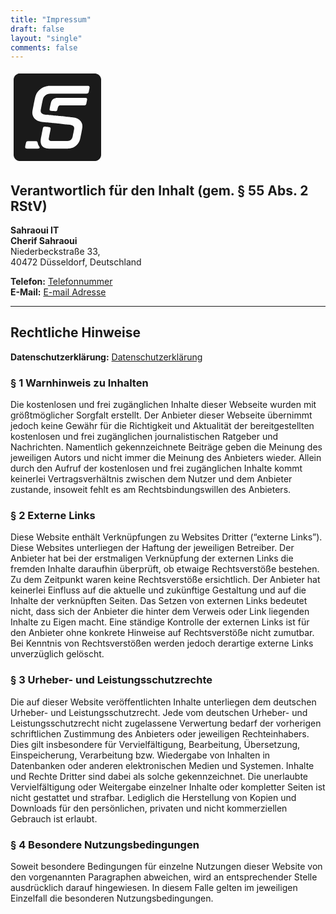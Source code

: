 ```yaml
---
title: "Impressum"
draft: false
layout: "single"
comments: false
---
```

<a href="/"> <svg xmlns="http://www.w3.org/2000/svg" width="150px"
    height="150px" viewBox="0 0 3000 3000"> <path fill="currentColor"
  stroke="none" stroke-width="1" d="M 286.00,100.06 C 286.00,100.06
           269.00,102.28 269.00,102.28 252.61,104.61 230.88,111.06 216.00,118.26
             198.11,126.92 181.82,136.78 167.00,150.17 137.20,177.08
             114.92,212.76 105.65,252.00 98.83,280.89 100.00,300.06
             100.00,329.00 100.00,329.00 100.00,417.00 100.00,417.00
             100.00,417.00 100.00,720.00 100.00,720.00 100.00,720.00
             100.00,2044.00 100.00,2044.00 100.00,2044.00 100.00,2706.00
             100.00,2706.00 100.02,2715.65 102.08,2730.42 104.00,2740.00
             119.57,2817.85 180.95,2880.19 259.00,2895.80 269.19,2897.84
             283.70,2899.98 294.00,2900.00 294.00,2900.00 701.00,2900.00
             701.00,2900.00 701.00,2900.00 2038.00,2900.00 2038.00,2900.00
             2038.00,2900.00 2706.00,2900.00 2706.00,2900.00 2716.30,2899.98
             2730.81,2897.84 2741.00,2895.80 2819.05,2880.19 2880.43,2817.85
             2896.00,2740.00 2897.92,2730.42 2899.98,2715.65 2900.00,2706.00
             2900.00,2706.00 2900.00,2299.00 2900.00,2299.00 2900.00,2299.00
             2900.00,962.00 2900.00,962.00 2900.00,962.00 2900.00,294.00
             2900.00,294.00 2899.98,283.70 2897.84,269.19 2895.80,259.00
             2880.19,180.95 2817.85,119.57 2740.00,104.00 2730.42,102.08
             2715.65,100.02 2706.00,100.06 2706.00,100.06 2307.00,100.06
             2307.00,100.06 2307.00,100.06 950.00,100.06 950.00,100.06
             950.00,100.06 506.00,100.06 506.00,100.06 506.00,100.06
             361.00,100.06 361.00,100.06 361.00,100.06 313.00,100.06
             313.00,100.06 313.00,100.06 286.00,100.06 286.00,100.06 Z M
             1223.00,497.06 C 1223.00,497.06 1271.00,497.06 1271.00,497.06
             1271.00,497.06 1363.00,497.06 1363.00,497.06 1363.00,497.06
             1641.00,497.06 1641.00,497.06 1641.00,497.06 2473.00,497.06
             2473.00,497.06 2493.49,497.03 2517.06,501.20 2526.48,522.00
             2536.26,543.57 2526.49,576.48 2522.42,599.00 2522.42,599.00
             2505.65,682.00 2505.65,682.00 2501.50,700.34 2497.24,718.10
             2482.00,730.67 2469.32,741.13 2448.00,743.98 2432.00,744.00
             2432.00,744.00 1290.00,744.00 1290.00,744.00 1290.00,744.00
           1269.00,745.00 1269.00,745.00 1249.70,745.09 1223.83,750.61
           1205.00,755.37 1186.18,760.14 1162.83,769.38 1146.00,779.00
             1114.07,797.25 1085.56,822.59 1066.06,854.00 1044.06,889.45
             1036.29,925.99 1027.79,966.00 1027.79,966.00 1002.00,1092.00
             1002.00,1092.00 1002.00,1092.00 979.00,1210.00 979.00,1210.00
             974.72,1231.76 966.25,1271.04 966.00,1292.00 965.66,1321.13
             974.28,1351.29 996.04,1371.83 1013.00,1387.85 1031.21,1395.70
             1053.00,1402.66 1078.13,1410.68 1122.82,1415.26 1150.00,1418.16
             1150.00,1418.16 1288.00,1431.83 1288.00,1431.83 1288.00,1431.83
             1307.00,1433.17 1307.00,1433.17 1307.00,1433.17 1424.00,1444.17
             1424.00,1444.17 1424.00,1444.17 1466.00,1448.83 1466.00,1448.83
             1466.00,1448.83 1589.00,1461.17 1589.00,1461.17 1589.00,1461.17
             1809.00,1485.83 1809.00,1485.83 1809.00,1485.83 1959.00,1501.84
             1959.00,1501.84 2008.09,1507.09 2050.35,1511.20 2098.00,1526.02
             2149.14,1541.94 2199.94,1573.26 2235.83,1613.00 2264.71,1644.97
             2286.90,1689.70 2295.20,1732.00 2295.20,1732.00 2299.09,1765.00
             2299.09,1765.00 2299.09,1765.00 2300.00,1775.00 2300.00,1775.00
             2300.00,1775.00 2300.00,1803.00 2300.00,1803.00 2300.00,1803.00
             2298.96,1815.00 2298.96,1815.00 2298.96,1815.00 2298.96,1824.00
             2298.96,1824.00 2298.96,1824.00 2288.42,1895.00 2288.42,1895.00
             2288.42,1895.00 2273.20,1978.00 2273.20,1978.00 2273.20,1978.00
             2264.80,2018.00 2264.80,2018.00 2264.80,2018.00 2246.61,2107.00
             2246.61,2107.00 2232.14,2184.18 2219.87,2248.13 2178.55,2317.00
             2157.02,2352.89 2128.77,2384.41 2097.00,2411.57 2077.10,2428.58
             2048.46,2447.46 2025.00,2459.19 1979.32,2482.03 1926.65,2495.10
             1876.00,2500.17 1876.00,2500.17 1860.00,2502.00 1860.00,2502.00
             1860.00,2502.00 1851.00,2502.00 1851.00,2502.00 1851.00,2502.00
             1839.00,2503.00 1839.00,2503.00 1839.00,2503.00 1700.00,2503.00
             1700.00,2503.00 1700.00,2503.00 1214.00,2503.00 1214.00,2503.00
             1214.00,2503.00 1202.00,2502.09 1202.00,2502.09 1202.00,2502.09
             1179.00,2500.16 1179.00,2500.16 1137.20,2495.69 1093.46,2484.18
             1058.00,2460.92 1002.98,2424.83 973.70,2367.19 966.84,2303.00
             966.84,2303.00 965.00,2282.00 965.00,2282.00 965.00,2282.00
             965.00,2245.00 965.00,2245.00 965.00,2245.00 965.91,2233.00
             965.91,2233.00 967.56,2208.94 970.94,2185.72 975.39,2162.00
             975.39,2162.00 994.79,2065.00 994.79,2065.00 994.79,2065.00
             1008.42,1991.00 1008.42,1991.00 1008.42,1991.00 1024.20,1913.00
             1024.20,1913.00 1024.20,1913.00 1031.00,1881.00 1031.00,1881.00
             1031.00,1881.00 1038.13,1847.00 1038.13,1847.00 1042.42,1829.90
             1049.32,1813.71 1066.00,1805.37 1078.73,1799.01 1094.16,1799.84
             1108.00,1800.00 1108.00,1800.00 1118.00,1800.91 1118.00,1800.91
             1118.00,1800.91 1149.00,1803.84 1149.00,1803.84 1149.00,1803.84
             1226.00,1812.85 1226.00,1812.85 1243.99,1815.00 1265.76,1819.03
             1276.78,1835.00 1285.26,1847.30 1285.39,1859.83 1284.07,1874.00
             1284.07,1874.00 1274.20,1929.00 1274.20,1929.00 1274.20,1929.00
             1235.80,2120.00 1235.80,2120.00 1235.80,2120.00 1225.85,2178.00
             1225.85,2178.00 1224.20,2191.79 1222.88,2203.33 1227.04,2217.00
             1228.52,2221.89 1230.69,2226.70 1233.44,2231.00 1245.74,2250.21
             1266.49,2256.77 1288.00,2258.96 1288.00,2258.96 1297.00,2258.96
             1297.00,2258.96 1297.00,2258.96 1309.00,2260.00 1309.00,2260.00
             1309.00,2260.00 1727.00,2260.00 1727.00,2260.00 1727.00,2260.00
             1785.00,2260.00 1785.00,2260.00 1836.95,2260.00 1885.58,2258.11
             1929.00,2225.10 1975.02,2190.12 1985.17,2137.17 1995.80,2084.00
             1995.80,2084.00 2020.00,1965.00 2020.00,1965.00 2020.00,1965.00
             2033.25,1897.00 2033.25,1897.00 2034.89,1887.60 2037.89,1870.10
             2038.00,1861.00 2038.22,1841.78 2037.54,1827.99 2029.56,1810.00
             2017.23,1782.20 1987.37,1762.36 1959.00,1753.72 1924.34,1743.17
             1881.30,1739.46 1845.00,1735.83 1845.00,1735.83 1795.00,1730.17
             1795.00,1730.17 1795.00,1730.17 1674.00,1717.83 1674.00,1717.83
             1674.00,1717.83 1567.00,1706.83 1567.00,1706.83 1567.00,1706.83
             1526.00,1702.17 1526.00,1702.17 1526.00,1702.17 1175.00,1667.16
             1175.00,1667.16 1175.00,1667.16 1043.00,1653.17 1043.00,1653.17
             996.38,1648.51 948.32,1642.08 904.00,1626.31 813.72,1594.18
             738.65,1528.71 710.72,1435.00 705.58,1417.76 699.21,1385.74
             699.00,1368.00 699.00,1368.00 698.04,1353.00 698.04,1353.00
             697.92,1349.22 698.50,1347.47 698.92,1344.00 698.92,1344.00
             698.92,1335.00 698.92,1335.00 698.92,1335.00 699.91,1325.00
             699.91,1325.00 701.98,1296.67 708.54,1268.90 713.58,1241.00
             713.58,1241.00 746.60,1072.00 746.60,1072.00 746.60,1072.00
             777.79,917.00 777.79,917.00 787.47,871.46 793.84,837.17
             811.20,793.00 855.77,679.61 952.19,583.13 1064.00,535.43
             1093.63,522.78 1130.32,511.16 1162.00,505.26 1162.00,505.26
             1202.00,499.16 1202.00,499.16 1202.00,499.16 1223.00,497.06
             1223.00,497.06 Z M 1480.00,881.06 C 1480.00,881.06 1516.00,881.06
             1516.00,881.06 1516.00,881.06 1583.00,881.06 1583.00,881.06
             1583.00,881.06 1785.00,881.06 1785.00,881.06 1785.00,881.06
             2392.00,881.06 2392.00,881.06 2416.16,881.04 2445.18,887.10
             2450.54,915.00 2451.30,918.95 2452.11,925.03 2451.96,929.00
             2451.34,944.93 2441.01,994.11 2437.21,1012.00 2437.21,1012.00
             2428.65,1054.00 2428.65,1054.00 2423.03,1078.81 2416.98,1103.66
             2390.00,1113.30 2381.05,1116.50 2367.53,1117.99 2358.00,1118.00
             2358.00,1118.00 1614.00,1118.00 1614.00,1118.00 1614.00,1118.00
             1602.00,1118.91 1602.00,1118.91 1574.60,1120.79 1550.33,1125.37
             1532.76,1149.00 1523.04,1162.08 1518.04,1180.36 1514.13,1196.00
             1514.13,1196.00 1500.87,1250.00 1500.87,1250.00 1498.25,1260.49
             1495.23,1273.82 1489.53,1283.00 1479.46,1299.24 1461.18,1304.97
             1443.00,1305.00 1443.00,1305.00 1408.00,1303.09 1408.00,1303.09
             1408.00,1303.09 1370.00,1300.91 1370.00,1300.91 1370.00,1300.91
             1339.00,1298.09 1339.00,1298.09 1321.28,1296.85 1290.68,1295.94
             1275.00,1289.55 1261.63,1284.10 1252.36,1272.29 1250.15,1258.00
             1250.15,1258.00 1250.15,1246.00 1250.15,1246.00 1250.13,1234.88
             1255.32,1215.60 1257.79,1204.00 1257.79,1204.00 1272.40,1131.00
             1272.40,1131.00 1272.40,1131.00 1286.58,1064.00 1286.58,1064.00
             1291.83,1040.07 1296.75,1015.62 1306.43,993.00 1318.02,965.88
             1336.12,941.87 1359.00,923.26 1367.64,916.23 1378.96,908.61
             1389.00,903.78 1408.54,894.39 1429.64,888.02 1451.00,884.43
             1451.00,884.43 1480.00,881.06 1480.00,881.06 Z M 558.00,2264.09 C
             558.00,2264.09 630.00,2264.09 630.00,2264.09 630.00,2264.09
             770.00,2264.09 770.00,2264.09 795.54,2264.00 833.13,2260.56
             852.83,2279.30 866.20,2292.02 869.72,2313.62 873.20,2331.00
             877.15,2350.76 882.89,2370.67 891.31,2389.00 898.00,2403.56
             906.56,2416.89 915.72,2430.00 923.22,2440.73 931.83,2452.34
             932.00,2466.00 932.00,2466.00 932.00,2470.00 932.00,2470.00
             931.98,2474.00 932.00,2476.16 930.53,2480.00 920.83,2505.35
             888.22,2503.00 866.00,2503.00 866.00,2503.00 851.00,2503.00
             851.00,2503.00 851.00,2503.00 836.00,2504.00 836.00,2504.00
             836.00,2504.00 726.00,2504.00 726.00,2504.00 726.00,2504.00
             529.00,2504.00 529.00,2504.00 521.57,2503.99 508.11,2502.74
             501.00,2500.85 496.47,2499.64 492.01,2498.01 488.00,2495.53
           468.73,2483.64 467.68,2463.15 469.84,2443.00 469.84,2443.00
           476.40,2403.00 476.40,2403.00 476.40,2403.00 481.12,2381.00
             481.12,2381.00 481.12,2381.00 487.12,2354.00 487.12,2354.00
             491.72,2333.99 496.84,2299.24 510.18,2284.00 525.32,2266.72
             537.38,2267.25 558.00,2264.09 Z M 948.00,2834.00 C 948.00,2834.00
             948.00,2835.00 948.00,2835.00 948.00,2835.00 947.00,2834.00
             947.00,2834.00 947.00,2834.00 948.00,2834.00 948.00,2834.00 Z M
             2097.00,2834.00 C 2097.00,2834.00 2097.00,2835.00 2097.00,2835.00
             2097.00,2835.00 2096.00,2834.00 2096.00,2834.00 2096.00,2834.00
             2097.00,2834.00 2097.00,2834.00 Z M 2095.00,2835.00 C
             2095.00,2835.00 2095.00,2836.00 2095.00,2836.00 2095.00,2836.00
             2094.00,2835.00 2094.00,2835.00 2094.00,2835.00 2095.00,2835.00
             2095.00,2835.00 Z M 953.00,2838.00 C 953.00,2838.00 953.00,2839.00
             953.00,2839.00 953.00,2839.00 952.00,2838.00 952.00,2838.00
             952.00,2838.00 953.00,2838.00 953.00,2838.00 Z M 2084.00,2841.00 C
             2084.00,2841.00 2084.00,2842.00 2084.00,2842.00 2084.00,2842.00
             2083.00,2841.00 2083.00,2841.00 2083.00,2841.00 2084.00,2841.00
             2084.00,2841.00 Z M 2082.00,2842.00 C 2082.00,2842.00
             2082.00,2843.00 2082.00,2843.00 2082.00,2843.00 2081.00,2842.00
             2081.00,2842.00 2081.00,2842.00 2082.00,2842.00 2082.00,2842.00 Z M
             2080.00,2843.00 C 2080.00,2843.00 2080.00,2844.00 2080.00,2844.00
             2080.00,2844.00 2079.00,2843.00 2079.00,2843.00 2079.00,2843.00
             2080.00,2843.00 2080.00,2843.00 Z M 961.00,2844.00 C 961.00,2844.00
             961.00,2845.00 961.00,2845.00 961.00,2845.00 960.00,2844.00
             960.00,2844.00 960.00,2844.00 961.00,2844.00 961.00,2844.00 Z M
             964.00,2846.00 C 964.00,2846.00 964.00,2847.00 964.00,2847.00
             964.00,2847.00 963.00,2846.00 963.00,2846.00 963.00,2846.00
             964.00,2846.00 964.00,2846.00 Z M 967.00,2848.00 C 967.00,2848.00
             967.00,2849.00 967.00,2849.00 967.00,2849.00 966.00,2848.00
             966.00,2848.00 966.00,2848.00 967.00,2848.00 967.00,2848.00 Z M
             2067.00,2849.00 C 2067.00,2849.00 2067.00,2850.00 2067.00,2850.00
             2067.00,2850.00 2066.00,2849.00 2066.00,2849.00 2066.00,2849.00
           2067.00,2849.00 2067.00,2849.00 Z M 970.00,2850.00 C 970.00,2850.00
           970.00,2851.00 970.00,2851.00 970.00,2851.00 969.00,2850.00
             969.00,2850.00 969.00,2850.00 970.00,2850.00 970.00,2850.00 Z M
             2060.00,2852.00 C 2060.00,2852.00 2060.00,2853.00 2060.00,2853.00
             2060.00,2853.00 2059.00,2852.00 2059.00,2852.00 2059.00,2852.00
             2060.00,2852.00 2060.00,2852.00 Z M 975.00,2853.00 C 975.00,2853.00
             975.00,2854.00 975.00,2854.00 975.00,2854.00 974.00,2853.00
             974.00,2853.00 974.00,2853.00 975.00,2853.00 975.00,2853.00 Z M
             2053.00,2855.00 C 2053.00,2855.00 2053.00,2856.00 2053.00,2856.00
             2053.00,2856.00 2052.00,2855.00 2052.00,2855.00 2052.00,2855.00
             2053.00,2855.00 2053.00,2855.00 Z M 982.00,2857.00 C 982.00,2857.00
             982.00,2858.00 982.00,2858.00 982.00,2858.00 981.00,2857.00
             981.00,2857.00 981.00,2857.00 982.00,2857.00 982.00,2857.00 Z M
             2048.00,2857.00 C 2048.00,2857.00 2048.00,2858.00 2048.00,2858.00
             2048.00,2858.00 2047.00,2857.00 2047.00,2857.00 2047.00,2857.00
             2048.00,2857.00 2048.00,2857.00 Z M 984.00,2858.00 C 984.00,2858.00
             984.00,2859.00 984.00,2859.00 984.00,2859.00 983.00,2858.00
             983.00,2858.00 983.00,2858.00 984.00,2858.00 984.00,2858.00 Z M
             986.00,2859.00 C 986.00,2859.00 986.00,2860.00 986.00,2860.00
             986.00,2860.00 985.00,2859.00 985.00,2859.00 985.00,2859.00
             986.00,2859.00 986.00,2859.00 Z M 2043.00,2859.00 C 2043.00,2859.00
             2043.00,2860.00 2043.00,2860.00 2043.00,2860.00 2042.00,2859.00
             2042.00,2859.00 2042.00,2859.00 2043.00,2859.00 2043.00,2859.00 Z M
           988.00,2860.00 C 988.00,2860.00 988.00,2861.00 988.00,2861.00
           988.00,2861.00 987.00,2860.00 987.00,2860.00 987.00,2860.00
             988.00,2860.00 988.00,2860.00 Z M 2040.00,2860.00 C 2040.00,2860.00
             2040.00,2861.00 2040.00,2861.00 2040.00,2861.00 2039.00,2860.00
           2039.00,2860.00 2039.00,2860.00 2040.00,2860.00 2040.00,2860.00 Z M
           990.00,2861.00 C 990.00,2861.00 990.00,2862.00 990.00,2862.00
             990.00,2862.00 989.00,2861.00 989.00,2861.00 989.00,2861.00
             990.00,2861.00 990.00,2861.00 Z M 2035.00,2862.00 C 2035.00,2862.00
           2035.00,2863.00 2035.00,2863.00 2035.00,2863.00 2034.00,2862.00
           2034.00,2862.00 2034.00,2862.00 2035.00,2862.00 2035.00,2862.00 Z M
             2032.00,2863.00 C 2032.00,2863.00 2032.00,2864.00 2032.00,2864.00
             2032.00,2864.00 2031.00,2863.00 2031.00,2863.00 2031.00,2863.00
           2032.00,2863.00 2032.00,2863.00 Z M 997.00,2864.00 C 997.00,2864.00
           997.00,2865.00 997.00,2865.00 997.00,2865.00 996.00,2864.00
             996.00,2864.00 996.00,2864.00 997.00,2864.00 997.00,2864.00 Z M
             2029.00,2864.00 C 2029.00,2864.00 2029.00,2865.00 2029.00,2865.00
           2029.00,2865.00 2028.00,2864.00 2028.00,2864.00 2028.00,2864.00
           2029.00,2864.00 2029.00,2864.00 Z M 999.00,2865.00 C 999.00,2865.00
             999.00,2866.00 999.00,2866.00 999.00,2866.00 998.00,2865.00
             998.00,2865.00 998.00,2865.00 999.00,2865.00 999.00,2865.00 Z M
           1004.00,2867.00 C 1004.00,2867.00 1004.00,2868.00 1004.00,2868.00
           1004.00,2868.00 1003.00,2867.00 1003.00,2867.00 1003.00,2867.00
             1004.00,2867.00 1004.00,2867.00 Z M 2014.00,2869.00 C
             2014.00,2869.00 2014.00,2870.00 2014.00,2870.00 2014.00,2870.00
           2013.00,2869.00 2013.00,2869.00 2013.00,2869.00 2014.00,2869.00
           2014.00,2869.00 Z M 1012.00,2870.00 C 1012.00,2870.00 1012.00,2871.00
             1012.00,2871.00 1012.00,2871.00 1011.00,2870.00 1011.00,2870.00
             1011.00,2870.00 1012.00,2870.00 1012.00,2870.00 Z M 2011.00,2870.00
           C 2011.00,2870.00 2011.00,2871.00 2011.00,2871.00 2011.00,2871.00
           2010.00,2870.00 2010.00,2870.00 2010.00,2870.00 2011.00,2870.00
             2011.00,2870.00 Z M 1015.00,2871.00 C 1015.00,2871.00
             1015.00,2872.00 1015.00,2872.00 1015.00,2872.00 1014.00,2871.00
           1014.00,2871.00 1014.00,2871.00 1015.00,2871.00 1015.00,2871.00 Z M
           1018.00,2872.00 C 1018.00,2872.00 1018.00,2873.00 1018.00,2873.00
             1018.00,2873.00 1017.00,2872.00 1017.00,2872.00 1017.00,2872.00
             1018.00,2872.00 1018.00,2872.00 Z M 2004.00,2872.00 C
           2004.00,2872.00 2004.00,2873.00 2004.00,2873.00 2004.00,2873.00
           2003.00,2872.00 2003.00,2872.00 2003.00,2872.00 2004.00,2872.00
             2004.00,2872.00 Z M 1021.00,2873.00 C 1021.00,2873.00
             1021.00,2874.00 1021.00,2874.00 1021.00,2874.00 1020.00,2873.00
           1020.00,2873.00 1020.00,2873.00 1021.00,2873.00 1021.00,2873.00 Z M
           2000.00,2873.00 C 2000.00,2873.00 2000.00,2874.00 2000.00,2874.00
             2000.00,2874.00 1999.00,2873.00 1999.00,2873.00 1999.00,2873.00
             2000.00,2873.00 2000.00,2873.00 Z M 1024.00,2874.00 C
           1024.00,2874.00 1024.00,2875.00 1024.00,2875.00 1024.00,2875.00
           1023.00,2874.00 1023.00,2874.00 1023.00,2874.00 1024.00,2874.00
             1024.00,2874.00 Z M 1027.00,2875.00 C 1027.00,2875.00
             1027.00,2876.00 1027.00,2876.00 1027.00,2876.00 1026.00,2875.00
           1026.00,2875.00 1026.00,2875.00 1027.00,2875.00 1027.00,2875.00 Z M
           1988.00,2876.00 C 1988.00,2876.00 1988.00,2877.00 1988.00,2877.00
             1988.00,2877.00 1987.00,2876.00 1987.00,2876.00 1987.00,2876.00
             1988.00,2876.00 1988.00,2876.00 Z M 1034.00,2877.00 C
           1034.00,2877.00 1034.00,2878.00 1034.00,2878.00 1034.00,2878.00
           1033.00,2877.00 1033.00,2877.00 1033.00,2877.00 1034.00,2877.00
             1034.00,2877.00 Z M 1984.00,2877.00 C 1984.00,2877.00
             1984.00,2878.00 1984.00,2878.00 1984.00,2878.00 1983.00,2877.00
           1983.00,2877.00 1983.00,2877.00 1984.00,2877.00 1984.00,2877.00 Z M
           1980.00,2878.00 C 1980.00,2878.00 1980.00,2879.00 1980.00,2879.00
             1980.00,2879.00 1979.00,2878.00 1979.00,2878.00 1979.00,2878.00
             1980.00,2878.00 1980.00,2878.00 Z M 1041.00,2879.00 C
           1041.00,2879.00 1041.00,2880.00 1041.00,2880.00 1041.00,2880.00
           1040.00,2879.00 1040.00,2879.00 1040.00,2879.00 1041.00,2879.00
             1041.00,2879.00 Z M 1975.00,2879.00 C 1975.00,2879.00
             1975.00,2880.00 1975.00,2880.00 1975.00,2880.00 1974.00,2879.00
           1974.00,2879.00 1974.00,2879.00 1975.00,2879.00 1975.00,2879.00 Z M
           1045.00,2880.00 C 1045.00,2880.00 1045.00,2881.00 1045.00,2881.00
             1045.00,2881.00 1044.00,2880.00 1044.00,2880.00 1044.00,2880.00
             1045.00,2880.00 1045.00,2880.00 Z M 1049.00,2881.00 C
           1049.00,2881.00 1049.00,2882.00 1049.00,2882.00 1049.00,2882.00
           1048.00,2881.00 1048.00,2881.00 1048.00,2881.00 1049.00,2881.00
             1049.00,2881.00 Z M 1966.00,2881.00 C 1966.00,2881.00
             1966.00,2882.00 1966.00,2882.00 1966.00,2882.00 1965.00,2881.00
           1965.00,2881.00 1965.00,2881.00 1966.00,2881.00 1966.00,2881.00 Z M
           1053.00,2882.00 C 1053.00,2882.00 1053.00,2883.00 1053.00,2883.00
             1053.00,2883.00 1052.00,2882.00 1052.00,2882.00 1052.00,2882.00
             1053.00,2882.00 1053.00,2882.00 Z M 1961.00,2882.00 C
           1961.00,2882.00 1961.00,2883.00 1961.00,2883.00 1961.00,2883.00
           1960.00,2882.00 1960.00,2882.00 1960.00,2882.00 1961.00,2882.00
             1961.00,2882.00 Z M 1058.00,2883.00 C 1058.00,2883.00
             1058.00,2884.00 1058.00,2884.00 1058.00,2884.00 1057.00,2883.00
           1057.00,2883.00 1057.00,2883.00 1058.00,2883.00 1058.00,2883.00 Z M
           1950.00,2884.00 C 1950.00,2884.00 1950.00,2885.00 1950.00,2885.00
             1950.00,2885.00 1949.00,2884.00 1949.00,2884.00 1949.00,2884.00
             1950.00,2884.00 1950.00,2884.00 Z M 1068.00,2885.00 C
           1068.00,2885.00 1068.00,2886.00 1068.00,2886.00 1068.00,2886.00
           1067.00,2885.00 1067.00,2885.00 1067.00,2885.00 1068.00,2885.00
             1068.00,2885.00 Z M 1944.00,2885.00 C 1944.00,2885.00
             1944.00,2886.00 1944.00,2886.00 1944.00,2886.00 1943.00,2885.00
           1943.00,2885.00 1943.00,2885.00 1944.00,2885.00 1944.00,2885.00 Z M
           1074.00,2886.00 C 1074.00,2886.00 1074.00,2887.00 1074.00,2887.00
             1074.00,2887.00 1073.00,2886.00 1073.00,2886.00 1073.00,2886.00
             1074.00,2886.00 1074.00,2886.00 Z M 1938.00,2886.00 C
           1938.00,2886.00 1938.00,2887.00 1938.00,2887.00 1938.00,2887.00
           1937.00,2886.00 1937.00,2886.00 1937.00,2886.00 1938.00,2886.00
             1938.00,2886.00 Z M 1081.00,2887.00 C 1081.00,2887.00
             1081.00,2888.00 1081.00,2888.00 1081.00,2888.00 1080.00,2887.00
           1080.00,2887.00 1080.00,2887.00 1081.00,2887.00 1081.00,2887.00 Z M
           1930.00,2887.00 C 1930.00,2887.00 1930.00,2888.00 1930.00,2888.00
             1930.00,2888.00 1929.00,2887.00 1929.00,2887.00 1929.00,2887.00
             1930.00,2887.00 1930.00,2887.00 Z M 1921.00,2888.00 C
           1921.00,2888.00 1921.00,2889.00 1921.00,2889.00 1921.00,2889.00
           1920.00,2888.00 1920.00,2888.00 1920.00,2888.00 1921.00,2888.00
             1921.00,2888.00 Z M 1859.00,2892.00 C 1859.00,2892.00
             1851.00,2893.00 1851.00,2893.00 1851.00,2893.00 1859.00,2892.00
           1859.00,2892.00 Z" /> </svg> </a>

<!-- TODO -->
<!-- ### Umsatzsteuer-ID:  
Umsatzsteuer-Identifikationsnummer nach §27a Umsatzsteuergesetz: [Your VAT ID] -->

## Verantwortlich für den Inhalt (gem. § 55 Abs. 2 RStV)  

**Sahraoui IT**\
**Cherif Sahraoui** \
Niederbeckstraße 33, \
40472 Düsseldorf, Deutschland

**Telefon:** <a href="tel:+4917657755284"
class="phone-number">Telefonnummer</a>\
**E-Mail:** <a href="mailto:contact@sahraoui-it.com" class="email-address">E-mail
Adresse</a>

---

## Rechtliche Hinweise

**Datenschutzerklärung:** <a href="/de/privacy_policy">Datenschutzerklärung</a>

### § 1 Warnhinweis zu Inhalten

Die kostenlosen und frei zugänglichen Inhalte dieser Webseite wurden mit
größtmöglicher Sorgfalt erstellt. Der Anbieter dieser Webseite übernimmt jedoch
keine Gewähr für die Richtigkeit und Aktualität der bereitgestellten kostenlosen
und frei zugänglichen journalistischen Ratgeber und Nachrichten. Namentlich
gekennzeichnete Beiträge geben die Meinung des jeweiligen Autors und nicht immer
die Meinung des Anbieters wieder. Allein durch den Aufruf der kostenlosen und
frei zugänglichen Inhalte kommt keinerlei Vertragsverhältnis zwischen dem Nutzer
und dem Anbieter zustande, insoweit fehlt es am Rechtsbindungswillen des
Anbieters.

### § 2 Externe Links

Diese Website enthält Verknüpfungen zu Websites Dritter (“externe Links”). Diese
Websites unterliegen der Haftung der jeweiligen Betreiber. Der Anbieter hat bei
der erstmaligen Verknüpfung der externen Links die fremden Inhalte daraufhin
überprüft, ob etwaige Rechtsverstöße bestehen. Zu dem Zeitpunkt waren keine
Rechtsverstöße ersichtlich. Der Anbieter hat keinerlei Einfluss auf die aktuelle
und zukünftige Gestaltung und auf die Inhalte der verknüpften Seiten. Das Setzen
von externen Links bedeutet nicht, dass sich der Anbieter die hinter dem Verweis
oder Link liegenden Inhalte zu Eigen macht. Eine ständige Kontrolle der externen
Links ist für den Anbieter ohne konkrete Hinweise auf Rechtsverstöße nicht
zumutbar. Bei Kenntnis von Rechtsverstößen werden jedoch derartige externe Links
unverzüglich gelöscht.

### § 3 Urheber- und Leistungsschutzrechte

Die auf dieser Website veröffentlichten Inhalte unterliegen dem deutschen
Urheber- und Leistungsschutzrecht. Jede vom deutschen Urheber- und
Leistungsschutzrecht nicht zugelassene Verwertung bedarf der vorherigen
schriftlichen Zustimmung des Anbieters oder jeweiligen Rechteinhabers. Dies gilt
insbesondere für Vervielfältigung, Bearbeitung, Übersetzung, Einspeicherung,
Verarbeitung bzw. Wiedergabe von Inhalten in Datenbanken oder anderen
elektronischen Medien und Systemen. Inhalte und Rechte Dritter sind dabei als
solche gekennzeichnet. Die unerlaubte Vervielfältigung oder Weitergabe einzelner
Inhalte oder kompletter Seiten ist nicht gestattet und strafbar. Lediglich die
Herstellung von Kopien und Downloads für den persönlichen, privaten und nicht
kommerziellen Gebrauch ist erlaubt.

### § 4 Besondere Nutzungsbedingungen

Soweit besondere Bedingungen für einzelne Nutzungen dieser Website von den
vorgenannten Paragraphen abweichen, wird an entsprechender Stelle ausdrücklich
darauf hingewiesen. In diesem Falle gelten im jeweiligen Einzelfall die
besonderen Nutzungsbedingungen.
